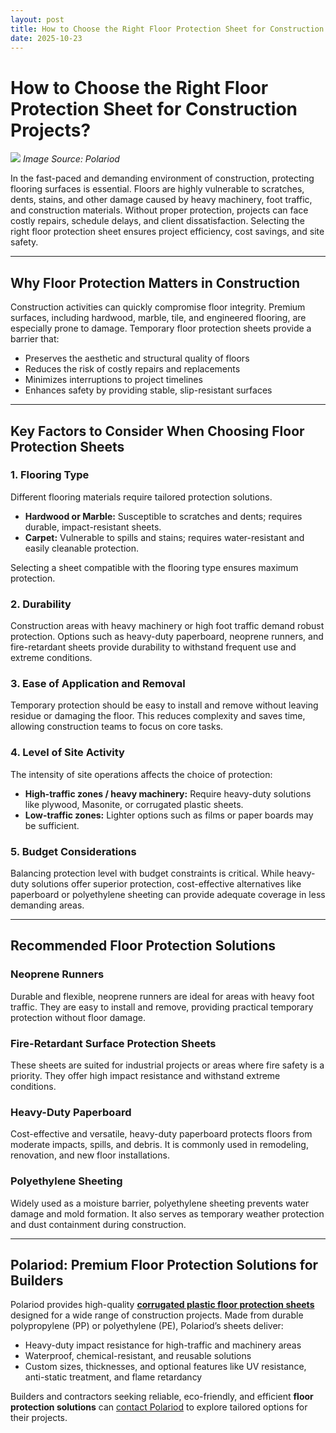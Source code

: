 ```yaml
---
layout: post
title: How to Choose the Right Floor Protection Sheet for Construction Projects?
date: 2025-10-23
---
```

# How to Choose the Right Floor Protection Sheet for Construction Projects?

![](https://www.yieashang.com/images/product/3-12-b.jpg)
*Image Source: Polariod*

In the fast-paced and demanding environment of construction, protecting flooring surfaces is essential. Floors are highly vulnerable to scratches, dents, stains, and other damage caused by heavy machinery, foot traffic, and construction materials. Without proper protection, projects can face costly repairs, schedule delays, and client dissatisfaction. Selecting the right floor protection sheet ensures project efficiency, cost savings, and site safety.

---

## Why Floor Protection Matters in Construction
Construction activities can quickly compromise floor integrity. Premium surfaces, including hardwood, marble, tile, and engineered flooring, are especially prone to damage. Temporary floor protection sheets provide a barrier that:

- Preserves the aesthetic and structural quality of floors  
- Reduces the risk of costly repairs and replacements  
- Minimizes interruptions to project timelines  
- Enhances safety by providing stable, slip-resistant surfaces  

---

## Key Factors to Consider When Choosing Floor Protection Sheets

### 1. Flooring Type
Different flooring materials require tailored protection solutions.  

- **Hardwood or Marble:** Susceptible to scratches and dents; requires durable, impact-resistant sheets.  
- **Carpet:** Vulnerable to spills and stains; requires water-resistant and easily cleanable protection.  

Selecting a sheet compatible with the flooring type ensures maximum protection.

### 2. Durability
Construction areas with heavy machinery or high foot traffic demand robust protection. Options such as heavy-duty paperboard, neoprene runners, and fire-retardant sheets provide durability to withstand frequent use and extreme conditions.

### 3. Ease of Application and Removal
Temporary protection should be easy to install and remove without leaving residue or damaging the floor. This reduces complexity and saves time, allowing construction teams to focus on core tasks.

### 4. Level of Site Activity
The intensity of site operations affects the choice of protection:

- **High-traffic zones / heavy machinery:** Require heavy-duty solutions like plywood, Masonite, or corrugated plastic sheets.  
- **Low-traffic zones:** Lighter options such as films or paper boards may be sufficient.

### 5. Budget Considerations
Balancing protection level with budget constraints is critical. While heavy-duty solutions offer superior protection, cost-effective alternatives like paperboard or polyethylene sheeting can provide adequate coverage in less demanding areas.

---

## Recommended Floor Protection Solutions

### Neoprene Runners
Durable and flexible, neoprene runners are ideal for areas with heavy foot traffic. They are easy to install and remove, providing practical temporary protection without floor damage.

### Fire-Retardant Surface Protection Sheets
These sheets are suited for industrial projects or areas where fire safety is a priority. They offer high impact resistance and withstand extreme conditions.

### Heavy-Duty Paperboard
Cost-effective and versatile, heavy-duty paperboard protects floors from moderate impacts, spills, and debris. It is commonly used in remodeling, renovation, and new floor installations.

### Polyethylene Sheeting
Widely used as a moisture barrier, polyethylene sheeting prevents water damage and mold formation. It also serves as temporary weather protection and dust containment during construction.

---

## Polariod: Premium Floor Protection Solutions for Builders
Polariod provides high-quality [**corrugated plastic floor protection sheets**](https://www.yieashang.com/PP-corrugated-board-4.html) designed for a wide range of construction projects. Made from durable polypropylene (PP) or polyethylene (PE), Polariod’s sheets deliver:

- Heavy-duty impact resistance for high-traffic and machinery areas  
- Waterproof, chemical-resistant, and reusable solutions  
- Custom sizes, thicknesses, and optional features like UV resistance, anti-static treatment, and flame retardancy  

Builders and contractors seeking reliable, eco-friendly, and efficient **floor protection solutions** can [contact Polariod](https://www.yieashang.com/contact.html) to explore tailored options for their projects.
